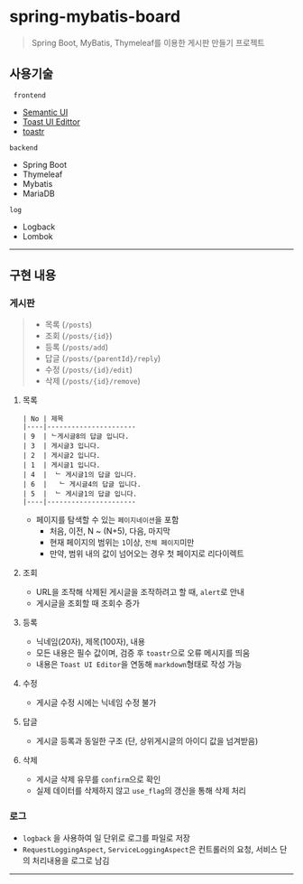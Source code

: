 # spring-mybatis-board

> Spring Boot, MyBatis, Thymeleaf를 이용한 게시판 만들기 프로젝트

## 사용기술

` frontend`

- [Semantic UI](https://semantic-ui.com/)
- [Toast UI Edittor](https://ui.toast.com/tui-editor)
- [toastr](https://github.com/CodeSeven/toastr)

`backend`

- Spring Boot
- Thymeleaf
- Mybatis
- MariaDB

`log`

- Logback
- Lombok

---

## 구현 내용

### 게시판

> - 목록 (`/posts`)
> - 조회 (`/posts/{id}`)
> - 등록 (`/posts/add`)
> - 답글 (`/posts/{parentId}/reply`)
> - 수정 (`/posts/{id}/edit`)
> - 삭제 (`/posts/{id}/remove`)

1. 목록
    ```
   | No | 제목
   |----|----------------------
   | 9  | ᄂ게시글8의 답글 입니다.
   | 3  | 게시글3 입니다.
   | 2  | 게시글2 입니다.
   | 1  | 게시글1 입니다.
   | 4  |  ᄂ 게시글1의 답글 입니다.
   | 6  |   ᄂ 게시글4의 답글 입니다.
   | 5  |  ᄂ 게시글1의 답글 입니다.
   |----|----------------------
   ```
    - 페이지를 탐색할 수 있는 `페이지네이션`을 포함
        - 처음, 이전, N ~ (N+5), 다음, 마지막
        - 현재 페이지의 범위는 `1`이상, `전체 페이지`미만
        - 만약, 범위 내의 값이 넘어오는 경우 첫 페이지로 리다이렉트

2. 조회
    - URL을 조작해 삭제된 게시글을 조작하려고 할 때, `alert`로 안내
    - 게시글을 조회할 때 조회수 증가
3. 등록
    - 닉네임(20자), 제목(100자), 내용
    - 모든 내용은 필수 값이며, 검증 후 `toastr`으로 오류 메시지를 띄움
    - 내용은 `Toast UI Editor`을 연동해 `markdown`형태로 작성 가능

4. 수정
    - 게시글 수정 시에는 닉네임 수정 불가
5. 답글
    - 게시글 등록과 동일한 구조 (단, 상위게시글의 아이디 값을 넘겨받음)
6. 삭제
    - 게시글 삭제 유무를 `confirm`으로 확인
    - 실제 데이터를 삭제하지 않고 `use_flag`의 갱신을 통해 삭제 처리

### 로그

- `logback` 을 사용하여 일 단위로 로그를 파일로 저장
- `RequestLoggingAspect`, ⁠`ServiceLoggingAspect`은 컨트롤러의 요청, 서비스 단의 처리내용을 로그로 남김

---
